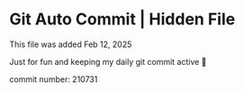 # Git Auto Commit | Hidden File

This file was added Feb 12, 2025

Just for fun and keeping my daily git commit active 🤪

commit number: 210731
